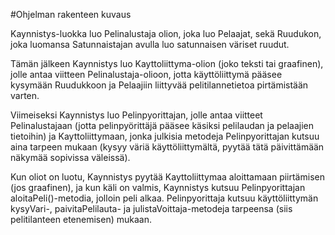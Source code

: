 #Ohjelman rakenteen kuvaus

Kaynnistys-luokka luo Pelinalustaja olion, joka luo Pelaajat, sekä Ruudukon, joka luomansa Satunnaistajan avulla luo satunnaisen väriset ruudut.

Tämän jälkeen Kaynnistys luo Kayttoliittyma-olion (joko teksti tai graafinen), jolle antaa viitteen Pelinalustaja-olioon,
jotta käyttöliittymä pääsee kysymään Ruudukkoon ja Pelaajiin liittyvää pelitilannetietoa pirtämistään varten.

Viimeiseksi Kaynnistys luo Pelinpyorittajan, jolle antaa viitteet Pelinalustajaan (jotta pelinpyörittäjä
pääsee käsiksi pelilaudan ja pelaajien tietoihin) ja Kayttoliittymaan, jonka julkisia metodeja Pelinpyorittajan
kutsuu aina tarpeen mukaan (kysyy väriä käyttöliittymältä, pyytää tätä päivittämään näkymää sopivissa väleissä).

Kun oliot on luotu, Kaynnistys pyytää Kayttoliittymaa aloittamaan piirtämisen (jos graafinen), ja kun käli on valmis,
Kaynnistys kutsuu Pelinpyorittajan aloitaPeli()-metodia, jolloin peli alkaa. Pelinpyorittaja kutsuu käyttöliittymän kysyVari-, paivitaPelilauta- ja julistaVoittaja-metodeja tarpeensa (siis pelitilanteen etenemisen) mukaan.
